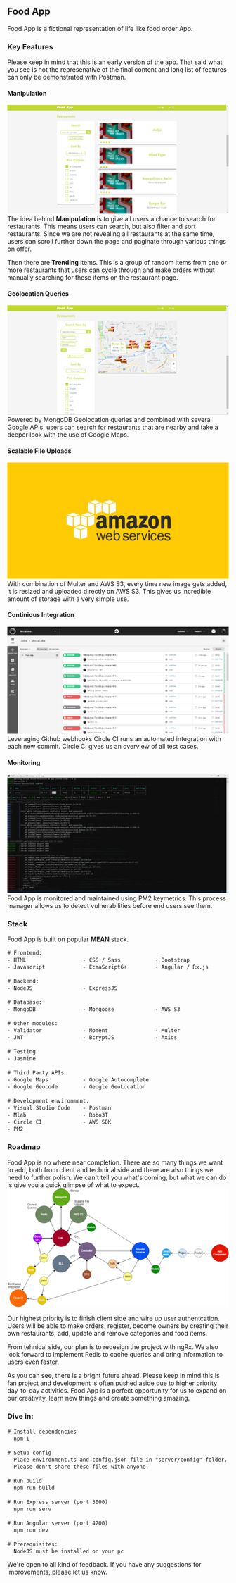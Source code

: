 ## Food App
Food App is a fictional representation of life like food order App. 


### Key Features
Please keep in mind that this is an early version of the app. That said what you see is not the represenative of the final content and long list of features can only be demonstrated with Postman. 


#### Manipulation
![](src/assets/img/readme-images/manipulation.png)
The idea behind **Manipulation** is to give all users a chance to search for restaurants. This means users can search, but also filter and sort restaurants. Since we are not revealing all restaurants at the same time, users can scroll further down the page and paginate through various things on offer.


Then there are **Trending** items. This is a group of random items from one or more restaurants that users can cycle through and make orders without manually searching for these items on the restaurant page.


#### Geolocation Queries
![](src/assets/img/readme-images/geolocation.png)
Powered by MongoDB Geolocation queries and combined with several Google APIs, users can search for restaurants that are nearby and take a deeper look with the use of Google Maps.


#### Scalable File Uploads
![](src/assets/img/readme-images/aws.jpg)
With combination of Multer and AWS S3, every time new image gets added, it is resized and uploaded directly on AWS S3. This gives us incredible amount of storage with a very simple use.


#### Continious Integration
![](src/assets/img/readme-images/circle-ci.png)
Leveraging Github webhooks Circle CI runs an automated integration with each new commit. Circle CI gives us an overview of all test cases.


#### Monitoring
![](src/assets/img/readme-images/pm2.png)
Food App is monitored and maintained using PM2 keymetrics. This process manager allows us to detect vulnerabilities before end users see them.


### Stack
Food App is built on popular **MEAN** stack.
```
# Frontend:
- HTML                  - CSS / Sass           - Bootstrap
- Javascript            - EcmaScript6+         - Angular / Rx.js

# Backend: 
- NodeJS                - ExpressJS

# Database:
- MongoDB               - Mongoose             - AWS S3

# Other modules:         
- Validator             - Moment               - Multer      
- JWT                   - BcryptJS             - Axios

# Testing
- Jasmine 

# Third Party APIs
- Google Maps           - Google Autocomplete
- Google Geocode        - Geogle GeoLocation

# Development environment:
- Visual Studio Code    - Postman
- Mlab                  - Robo3T
- Circle CI             - AWS SDK
- PM2
``` 

### Roadmap
Food App is no where near completion. There are so many things we want to add, both from client and technical side and there are also things we need to further polish. We can't tell you what's coming, but what we can do is give you a quick glimpse of what to expect.
![](src/assets/img/readme-images/roadmap.png)

Our highest priority is to finish client side and wire up user authentcation. Users will be able to make orders, register, become owners by creating their own restaurants, add, update and remove categories and food items.

From tehnical side, our plan is to redesign the project with ngRx. We also look forward to implement Redis to cache queries and bring information to users even faster.


As you can see, there is a bright future ahead. Please keep in mind this is fan project and development is often pushed aside due to higher priority day-to-day activities. 
Food App is a perfect opportunity for us to expand on our creativity, learn new things and create something amazing.


### Dive in:

```
# Install dependencies
  npm i
  
# Setup config
  Place environment.ts and config.json file in "server/config" folder. 
  Please don't share these files with anyone.

# Run build
  npm run build

# Run Express server (port 3000)
  npm run serv

# Run Angular server (port 4200)
  npm run dev

# Prerequisites: 
  NodeJS must be installed on your pc
```

We're open to all kind of feedback. If you have any suggestions for improvements, please let us know.
